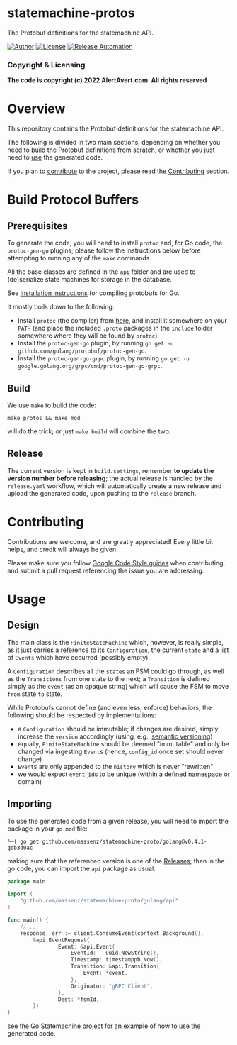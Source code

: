 # statemachine-protos

The Protobuf definitions for the statemachine API.

[![Author](https://img.shields.io/badge/Author-M.%20Massenzio-green)](https://github.com/massenz)
[![License](https://img.shields.io/badge/License-Apache%202.0-blue.svg)](https://opensource.org/licenses/Apache-2.0)
[![Release Automation](https://github.com/massenz/statemachine-proto/actions/workflows/release.yaml/badge.svg)](https://github.com/massenz/statemachine-proto/actions/workflows/release.yaml)

### Copyright & Licensing

**The code is copyright (c) 2022 AlertAvert.com. All rights reserved**<br>

# Overview

This repository contains the Protobuf definitions for the statemachine API.

The following is divided in two main sections, depending on whether you need to [build](#build-protocol-buffers) the Protobuf definitions from scratch, or whether you just need to [use](#usage) the generated code.

If you plan to [contribute](#contributing) to the project, please read the [Contributing](#contributing) section.

# Build Protocol Buffers

## Prerequisites

To generate the code, you will need to install `protoc` and, for Go code, the `protoc-gen-go` plugins; please follow the instructions below before attempting to running any of the `make` commands.

All the base classes are defined in the `api` folder and are used to (de)serialize state machines for storage in the database.

See [installation instructions](https://developers.google.com/protocol-buffers/docs/gotutorial#compiling-your-protocol-buffers) for compiling protobufs for Go.

It mostly boils down to the following:

* Install `protoc` (the compiler) from [here](https://github.com/protocolbuffers/protobuf/releases), and install it somewhere on your `PATH` (and place the included `.proto` packages in the `include` folder somewhere where they will be found by `protoc`).
* Install the `protoc-gen-go` plugin, by running `go get -u github.com/golang/protobuf/protoc-gen-go`.
* Install the `protoc-gen-go-grpc` plugin, by running `go get -u google.golang.org/grpc/cmd/protoc-gen-go-grpc`.


## Build

We use `make` to build the code:

```shell
make protos && make mod
```
will do the trick; or just `make build` will combine the two.

## Release

The current version is kept in `build.settings`, remember **to update the version number before releasing**; the actual release is handled by the `release.yaml` workflow, which will automatically create a new release and upload the generated code, upon pushing to the `release` branch.

# Contributing

Contributions are welcome, and are greatly appreciated! Every little bit helps, and credit will always be given.

Please make sure you follow [Google Code Style guides](https://developers.google.com/protocol-buffers/docs/style) when contributing, and submit a pull request referencing the issue you are addressing.

# Usage

## Design

The main class is the `FiniteStateMachine` which, however, is really simple, as it just carries a reference to its `Configuration`, the current `state` and a list of `Events` which have occurred (possibly empty).

A `Configuration` describes all the `states` an FSM could go through, as well as the `Transitions` from one state to the next; a `Transition` is defined simply as the `event` (as an opaque string) which will cause the FSM to move `from` state `to` state.

While Protobufs cannot define (and even less, enforce) behaviors, the following should be respected by implementations:

* a `Configuration` should be immutable; if changes are desired, simply increase the `version` accordingly (using, e.g., [semantic versioning](https://semver.org/))
* equally, `FiniteStateMachine` should be deemed "immutable" and only be changed via ingesting `Event`s (hence, `config_id` once set should never change)
* `Event`s are only appended to the `history` which is never "rewritten"
* we would expect `event_id`s to be unique (within a defined namespace or domain)


## Importing

To use the generated code from a given release, you will need to import the package in your `go.mod` file:

```shell
└─( go get github.com/massenz/statemachine-proto/golang@v0.4.1-gdb3d0ac
```

making sure that the referenced version is one of the [Releases](https://github.com/massenz/statemachine-proto/releases); then in the go code, you can import the `api` package as usual:

```go
package main

import (
    "github.com/massenz/statemachine-proto/golang/api"
)

func main() {
    // ...
    response, err := client.ConsumeEvent(context.Background(),
        &api.EventRequest{
                Event: &api.Event{
                    EventId:   uuid.NewString(),
                    Timestamp: timestamppb.Now(),
                    Transition: &api.Transition{
                        Event: *event,
                    },
                    Originator: "gRPC Client",
                },
                Dest: *fsmId,
        })
}
```

see the [Go Statemachine project](https://github.com/massenz/go-statemachine) for an example of how to use the generated code.
